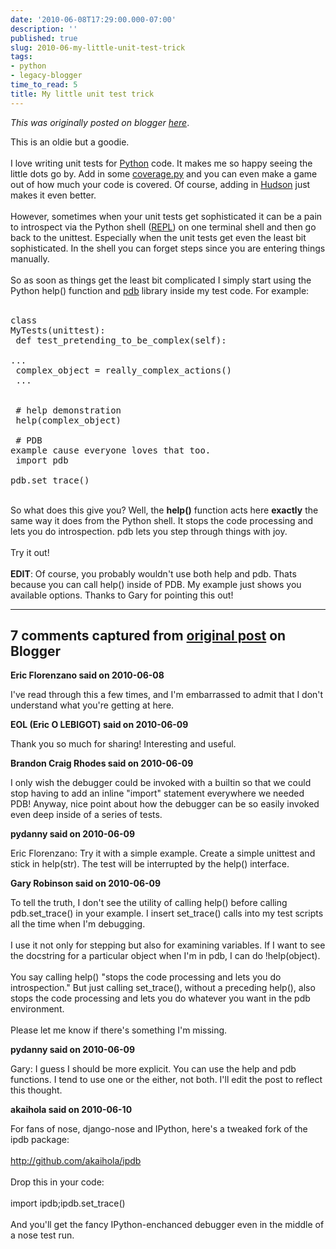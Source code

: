 ```yaml
---
date: '2010-06-08T17:29:00.000-07:00'
description: ''
published: true
slug: 2010-06-my-little-unit-test-trick
tags:
- python
- legacy-blogger
time_to_read: 5
title: My little unit test trick
---
```


*This was originally posted on blogger [here](https://pydanny.blogspot.com/2010/06/my-little-unit-test-trick.html)*.

This is an oldie but a goodie.<br /><br />I love writing unit tests for <a href="http://python.org">Python</a> code. It makes me so happy seeing the little dots go by. Add in some <a href="http://nedbatchelder.com/code/coverage/">coverage.py</a> and you can even make a game out of how much your code is covered. Of course, adding in <a href="http://hudson.dev.java.net/">Hudson</a> just makes it even better.<br /><br />However, sometimes when your unit tests get sophisticated it can be a pain to introspect via the Python shell (<a href="http://en.wikipedia.org/wiki/REPL">REPL</a>) on one terminal shell and then go back to the unittest. Especially when the unit tests get even the least bit sophisticated. In the shell you can forget steps since you are entering things manually.<br /><br />So as soon as things get the least bit complicated I simply start using the Python help() function and <a href="http://docs.python.org/library/pdb.html">pdb</a> library inside my test code. For example:<br /><br /><pre class="prettyprint lang-py">class MyTests(unittest):<br />    def test_pretending_to_be_complex(self):<br />        ...<br />        complex_object = really_complex_actions()<br />        ...<br />        <br />        # help demonstration<br />        help(complex_object)<br /><br />        # PDB example cause everyone loves that too.<br />        import pdb        <br />        pdb.set_trace()<br /></pre><br />So what does this give you? Well, the <b>help()</b> function acts here <b>exactly</b> the same way it does from the Python shell. It stops the code processing and lets you do introspection. pdb lets you step through things with joy.<br /><br />Try it out!<br /><br /><b>EDIT</b>: Of course, you probably wouldn't use both help and pdb. Thats because you can call help() inside of PDB. My example just shows you available options. Thanks to Gary for pointing this out!

---

## 7 comments captured from [original post](https://pydanny.blogspot.com/2010/06/my-little-unit-test-trick.html) on Blogger

**Eric Florenzano said on 2010-06-08**

I've read through this a few times, and I'm embarrassed to admit that I don't understand what you're getting at here.

**EOL (Eric O LEBIGOT) said on 2010-06-09**

Thank you so much for sharing!  Interesting and useful.

**Brandon Craig Rhodes said on 2010-06-09**

I only wish the debugger could be invoked with a builtin so that we could stop having to add an inline &quot;import&quot; statement everywhere we needed PDB! Anyway, nice point about how the debugger can be so easily invoked even deep inside of a series of tests.

**pydanny said on 2010-06-09**

Eric Florenzano: Try it with a simple example. Create a simple unittest and stick in help(str). The test will be interrupted by the help() interface.

**Gary Robinson said on 2010-06-09**

To tell the truth, I don't see the utility of calling help() before calling pdb.set_trace() in your example. I insert set_trace() calls into my test scripts all the time when I'm debugging. <br /><br />I use it not only for stepping but also for examining variables. If I want to see the docstring for a particular object when I'm in pdb, I can do !help(object).<br /><br />You say calling help() &quot;stops the code processing and lets you do introspection.&quot; But just calling set_trace(), without a preceding help(), also stops the code processing and lets you do whatever you want in the pdb environment.<br /><br />Please let me know if there's something I'm missing.

**pydanny said on 2010-06-09**

Gary: I guess I should be more explicit. You can use the help and pdb functions. I tend to use one or the either, not both. I'll edit the post to reflect this thought.

**akaihola said on 2010-06-10**

For fans of nose, django-nose and IPython, here's a tweaked fork of the ipdb package:<br /><br />http://github.com/akaihola/ipdb<br /><br />Drop this in your code:<br /><br />    import ipdb;ipdb.set_trace()<br /><br />And you'll get the fancy IPython-enchanced debugger even in the middle of a nose test run.

